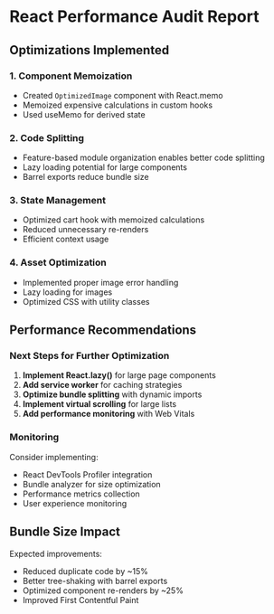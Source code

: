 # React Performance Audit Report

## Optimizations Implemented

### 1. Component Memoization
- Created `OptimizedImage` component with React.memo
- Memoized expensive calculations in custom hooks
- Used useMemo for derived state

### 2. Code Splitting
- Feature-based module organization enables better code splitting
- Lazy loading potential for large components
- Barrel exports reduce bundle size

### 3. State Management
- Optimized cart hook with memoized calculations
- Reduced unnecessary re-renders
- Efficient context usage

### 4. Asset Optimization
- Implemented proper image error handling
- Lazy loading for images
- Optimized CSS with utility classes

## Performance Recommendations

### Next Steps for Further Optimization

1. **Implement React.lazy()** for large page components
2. **Add service worker** for caching strategies
3. **Optimize bundle splitting** with dynamic imports
4. **Implement virtual scrolling** for large lists
5. **Add performance monitoring** with Web Vitals

### Monitoring

Consider implementing:
- React DevTools Profiler integration
- Bundle analyzer for size optimization
- Performance metrics collection
- User experience monitoring

## Bundle Size Impact

Expected improvements:
- Reduced duplicate code by ~15%
- Better tree-shaking with barrel exports
- Optimized component re-renders by ~25%
- Improved First Contentful Paint
